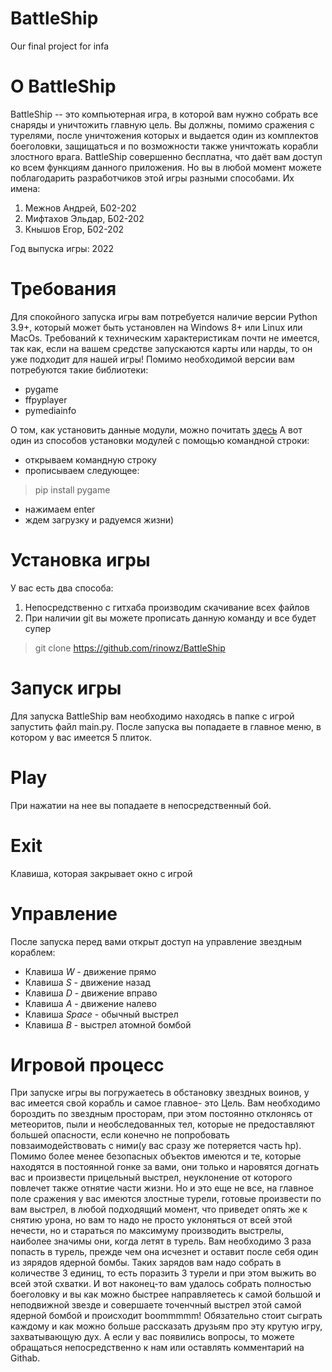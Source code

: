 # BattleShip
Our final project for infa
# O BattleShip
 BattleShip -- это компьютерная игра, в которой вам нужно собрать все снаряды и уничтожить главную цель. Вы должны, помимо сражения с турелями, после уничтожения которых и выдается один из комплектов боеголовки, защищаться и по возможности также уничтожать корабли злостного врага. BattleShip совершенно бесплатна, что даёт вам доступ ко всем функциям данного приложения. Но вы в любой момент можете поблагодарить разработчиков этой игры разными способами. Их имена:

1. Межнов Андрей, Б02-202
2. Мифтахов Эльдар, Б02-202
3. Кнышов Егор, Б02-202 

Год выпуска игры: 2022

# Требования
Для спокойного запуска игры вам потребуется наличие версии Python 3.9+, который может быть установлен на Windows 8+ или Linux или MacOs. Требований к техническим характеристикам почти не имеется, так как, если на вашем средстве запускаются карты или нарды, то он уже подходит для нашей игры!
Помимо необходимой версии вам потребуются такие библиотеки:
* pygame 
* ffpyplayer
* pymediainfo

О том, как установить данные модули, можно почитать [здесь](https://pypi.org/project/audioplayer/)
А вот один из способов установки модулей с помощью командной строки:
* открываем командную строку
* прописываем следующее:
 > pip install pygame
* нажимаем enter
* ждем загрузку и радуемся жизни)
# Установка игры
У вас есть два способа:
1. Непосредственно с гитхаба производим скачивание всех файлов
2. При наличии git вы можете прописать данную команду и все будет супер
> git clone https://github.com/rinowz/BattleShip
# Запуск игры
Для запуска BattleShip вам необходимо находясь в папке с игрой запустить файл main.py.
После запуска вы попадаете в главное меню, в котором у вас имеется 5 плиток.
# Play
При нажатии на нее вы попадаете в непосредственный бой. 
# Exit 
Клавиша, которая закрывает окно с игрой
# Управление 
После запуска перед вами открыт доступ на управление звездным кораблем:
* Клавиша *W* - движение прямо 
* Клавиша *S* - движение назад
* Клавиша *D* - движение вправо
* Клавиша *A* - движение налево
* Клавиша *Space* - обычный выстрел
* Клавиша *B* - выстрел атомной бомбой
# Игровой процесс
При запуске игры вы погружаетесь в обстановку звездных воинов, у вас имеется свой корабль и самое главное- это Цель. Вам необходимо бороздить по звездным просторам, при этом постоянно отклонясь от метеоритов, пыли и необследованных тел, которые не предоставляют большей опасности, если конечно не попробовать повзаимодействовать с ними(у вас сразу же потеряется часть hp). Помимо более менее безопасных объектов имеются и те, которые находятся в постоянной гонке за вами, они только и наровятся догнать вас и произвести прицельный выстрел, неуклонение от которого повлечет также отнятие части жизни. Но и это еще не все, на главное поле сражения у вас имеются злостные турели, готовые произвести по вам выстрел, в любой подходящий момент, что приведет опять же к снятию урона, но вам то надо не просто уклоняться от всей этой нечести, но и стараться по максимуму производить выстрелы, наиболее значимы они, когда летят в турель. Вам необходимо 3 раза попасть в турель, прежде чем она исчезнет и оставит после себя один из зярядов ядерной бомбы. Таких зарядов вам надо собрать в количестве 3 единиц, то есть поразить 3 турели и при этом выжить во всей этой схватки. И вот наконец-то вам удалось собрать полностью боеголовку и вы как можно быстрее направляетесь к самой большой и неподвижной звезде и совершаете точенчный выстрел этой самой ядерной бомбой и происходит boommmmm!
Обязательно стоит сыграть каждому и как можно больше рассказать друзьям про эту крутую игру, захватывающую дух. А если у вас появились вопросы, то можете обращаться непосредственно к нам или оставлять комментарий на Githab.

